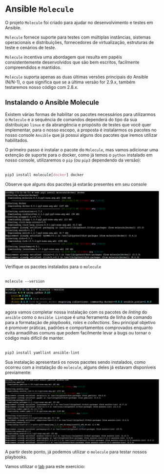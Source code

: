 Ansible `Molecule`
=======================================================

O projeto `Molecule` foi criado para ajudar no desenvolvimento e testes em Ansible.

`Molecule` fornece suporte para testes com múltiplas instâncias, sistemas operacionais e distribuições, fornecedores de virtualização, estruturas de teste e cenários de teste.

`Molecule` incentiva uma abordagem que resulta em papéis consistentemente desenvolvidos que são bem escritos, facilmente compreendidos e mantidos.

`Molecule` suporta apenas as duas últimas versões principais do Ansible (N/N-1), o que significa que se a última versão for 2.9.x, também testaremos nosso código com 2.8.x.

Instalando o Ansible Molecule
---------------------------------------------------

Existem várias formas de habilitar os pacotes necessários para utilizarmos o `Molecule` e a sequência de comandos dependerá do tipo da sua distribuiçao `linux` e da abrangência e propósito de testes que você quer implementar, para o nosso escopo, a proposta é instalarmos os pacotes no nosso console `Ansible` que já possui alguns dos pacotes que iremos utilizar habilitados.

O primeiro passo é instalar o pacote do `Molecule`, mas vamos adicionar uma extenção de suporte para o docker, como já temos o `python` instalado em nosso console, utilizaremos o `pip` (ou `pip3` dependendo da versão):

```css

pip3 install molecule[docker] docker

```
Observe que alguns dos pacotes já estarão presentes em seu console

![installing Molecule](images/05-02-01.png)

Verifique os pacotes instalados para o `molecule`

```css

molecule --version

```

![Molecule Version](images/05-02-02.png)

agora vamos completar nossa instalação com os pacotes de _linting_ do `ansible` como o `Ansible Lint`que é uma ferramenta de linha de comando para a formatação de _playbooks_, _roles_ e _collections_. Seu principal objetivo é promover práticas, padrões e comportamentos comprovados enquanto evita armadilhas comuns que podem facilmente levar a bugs ou tornar o código mais difícil de manter.

```css

pip3 install yamllint ansible-lint

```

Sua instalação apresentará os novos pacotes sendo instalados, como ocorreu com a instalação do `molecule`, alguns deles já estavam disponíveis previamente:

![Installing lint](images/05-02-03.png)

A partir deste ponto, já podemos utilizar o `molecule` para testar nossos playbooks.

Vamos utilizar o [lab](labs/01-lab.md) para este exercício: